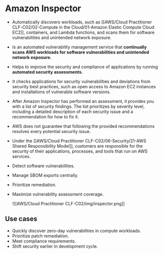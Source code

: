 # Amazon Inspector
- Automatically discovers workloads, such as [[AWS/Cloud Practitioner CLF-C02/02-Compute in the Cloud/01-Amazon Elastic Compute Cloud EC2]], containers, and Lambda functions, and scans them for software vulnerabilities and unintended network exposure.
- Is an automated vulnerability management service that **continually scans AWS workloads for software vulnerabilities and unintended network exposure.**
- Helps to improve the security and compliance of applications by running **automated security assessments.**
- It checks applications for security vulnerabilities and deviations from security best practices, such as open access to Amazon EC2 instances and installations of vulnerable software versions.
- After Amazon Inspector has performed an assessment, it provides you with a list of security findings. The list prioritizes by severity level, including a detailed description of each security issue and a recommendation for how to fix it.
- AWS does not guarantee that following the provided recommendations resolves every potential security issue.
- Under the [[AWS/Cloud Practitioner CLF-C02/06-Security/21-AWS Shared Responsibility Model]], customers are responsible for the security of their applications, processes, and tools that run on AWS services.
- Detect software vulnerabilities.
- Manage SBOM exports centrally.
- Prioritize remediation.
- Maximize vulnerability assessment coverage.

	![[AWS/Cloud Practitioner CLF-C02/img/inspector.png]]

## Use cases
- Quickly discover zero-day vulnerabilities in compute workloads.
- Prioritize patch remediation.
- Meet compliance requirements.
- Shift security earlier in development cycle.
